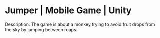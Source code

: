 # Jumper | Mobile Game | Unity
Description:
The game is about a monkey trying to avoid fruit drops from the sky by jumping between roaps.
